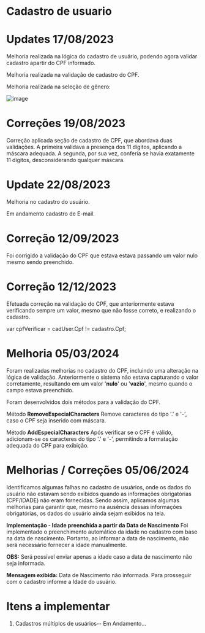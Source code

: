 # **Cadastro de usuario**
                  
# Updates 17/08/2023 

Melhoria realizada na lógica do cadastro de usuário, podendo agora validar cadastro apartir do CPF informado. 

Melhoria realizada na validação de cadastro do CPF.

Melhoria realizada na seleção de gênero: 

![image](https://github.com/BDevOne/Cadastro-de-Usuario/assets/115705346/5579b1ea-f1de-45fb-b3a1-ec858b98f841)


# Correções 19/08/2023 

Correção aplicada seção de cadastro de CPF, que abordava duas validações. A primeira validava a presença dos 11 dígitos, aplicando a máscara adequada. A segunda, por sua vez, conferia se havia exatamente 11 dígitos, desconsiderando qualquer máscara.

# Update 22/08/2023

Melhoria no cadastro do usuário.

Em andamento cadastro de E-mail. 

# Correção 12/09/2023

Foi corrigido a validação do CPF que estava estava passando um valor nulo mesmo sendo preenchido.

# Correção 12/12/2023

Efetuada correção na validação do CPF, que anteriormente estava verificando sempre um valor, mesmo que não fosse correto, e realizando o cadastro.

var cpfVerificar = cadUser.Cpf != cadastro.Cpf;

# Melhoria 05/03/2024 

Foram realizadas melhorias no cadastro do CPF, incluindo uma alteração na lógica de validação. Anteriormente o sistema não estava capturando o valor corretamente, resultando em um valor '**nulo**' ou '**vazio**', mesmo quando o campo estava preenchido.

Foram desenvolvidos dois métodos para a validação do CPF. 

Método **RemoveEspecialCharacters** 
Remove caracteres do tipo '.' e '-', caso o CPF seja inserido com máscara.

Método **AddEspecialCharacters**
Após verificar se o CPF é válido, adicionam-se os caracteres do tipo '.' e '-', permitindo a formatação adequada do CPF para exibição. 
#


# Melhorias / Correções 05/06/2024

Identificamos algumas falhas no cadastro de usuários, onde os dados do usuário não estavam sendo exibidos quando as informações obrigatórias (CPF/IDADE) não eram fornecidas. Sendo assim, aplicamos algumas melhorias para garantir que, mesmo na ausência dessas informações obrigatórias, os dados do usuário ainda sejam exibidos na tela.

**Implementação - Idade preenchida a partir da Data de Nascimento**
Foi implementado o preenchimento automático da idade no cadastro com base na data de nascimento. Portanto, ao informar a data de nascimento, não será necessário fornecer a idade manualmente.

**OBS:** Será possível enviar apenas a idade caso a data de nascimento não seja informada.
 
**Mensagem exibida:** Data de Nascimento não informada. Para prosseguir com o cadastro informe a Idade do usuário.

# Itens a implementar 

1. Cadastros múltiplos de usuários-- Em Andamento...
